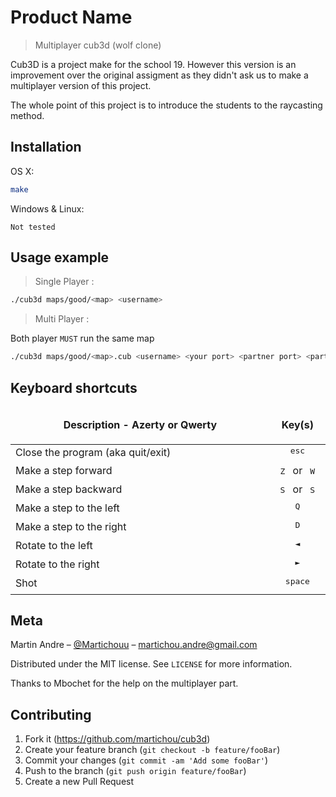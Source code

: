 # Product Name
> Multiplayer cub3d (wolf clone)

Cub3D is a project make for the school 19.
However this version is an improvement over the original assigment as they didn't ask us to make a multiplayer version of this project.

The whole point of this project is to introduce the students to the raycasting method.

## Installation

OS X:

```sh
make
```

Windows & Linux:

``Not tested``

## Usage example

>Single Player :
```sh
./cub3d maps/good/<map> <username>
```

>Multi Player :

Both player ``MUST`` run the same map
```sh
./cub3d maps/good/<map>.cub <username> <your port> <partner port> <partner ip>
```

## Keyboard shortcuts

<table width="100%">
<thead>
<tr>
<td width="65%" height="60px" align="center" cellpadding="0">
<strong>Description - Azerty or Qwerty</strong>
</td>
<td width="10%" align="center" cellpadding="0">
<span style="width:70px">&nbsp;</span><strong>Key(s)</strong><span style="width:50px">&nbsp;</span>
</td>
</tr>
</thead>
<tbody>
<tr>
<td valign="top" height="30px">Close the program (aka quit/exit)</td>
<td valign="top" align="center"><kbd>&nbsp;esc&nbsp;</kbd></td>
</tr>
<tr>
<td valign="top" height="30px">Make a step forward</td>
<td valign="top" align="center"><kbd>&nbsp;Z&nbsp;</kbd> or <kbd>&nbsp;W&nbsp;</kbd></td>
</tr>
<tr>
<td valign="top" height="30px">Make a step backward</td>
<td valign="top" align="center"><kbd>&nbsp;S&nbsp;</kbd> or <kbd>&nbsp;S&nbsp;</kbd></td>
</tr>
<tr>
<td valign="top" height="30px">Make a step to the left</td>
<td valign="top" align="center"><kbd>&nbsp;Q&nbsp;</kbd></td>
</tr>
<tr>
<td valign="top" height="30px">Make a step to the right</td>
<td valign="top" align="center"><kbd>&nbsp;D&nbsp;</kbd></td>
</tr>
<tr>
<td valign="top" height="30px">Rotate to the left</td>
<td valign="top" align="center"><kbd>&nbsp;◄&nbsp;</kbd></td>
</tr>
<tr>
<td valign="top" height="30px">Rotate to the right</td>
<td valign="top" align="center"><kbd>&nbsp;►&nbsp;</kbd></td>
</tr>
<tr>
<td valign="top" height="30px">Shot</td>
<td valign="top" align="center"><kbd>&nbsp;space&nbsp;</kbd></td>
</tr>
</tbody>
</table>

## Meta

Martin Andre – [@Martichouu](https://twitter.com/Martichouu) – martichou.andre@gmail.com


Distributed under the MIT license. See ``LICENSE`` for more information.

Thanks to Mbochet for the help on the multiplayer part.

## Contributing

1. Fork it (<https://github.com/martichou/cub3d>)
2. Create your feature branch (`git checkout -b feature/fooBar`)
3. Commit your changes (`git commit -am 'Add some fooBar'`)
4. Push to the branch (`git push origin feature/fooBar`)
5. Create a new Pull Request